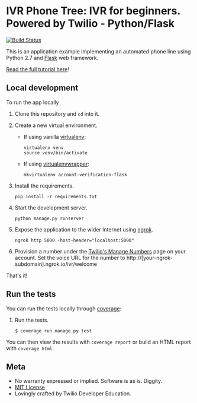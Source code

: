 # IVR Phone Tree: IVR for beginners. Powered by Twilio - Python/Flask

[![Build Status](https://travis-ci.org/TwilioDevEd/ivr-phone-tree-flask.svg)](https://travis-ci.org/TwilioDevEd/ivr-phone-tree-flask)

This is an application example implementing an automated phone line using
Python 2.7 and [Flask](http://flask.pocoo.org/) web framework.

[Read the full tutorial here](https://www.twilio.com/docs/tutorials/walkthrough/ivr-phone-tree/python/flask)!

## Local development

To run the app locally

1. Clone this repository and `cd` into it.

1. Create a new virtual environment.

    - If using vanilla [virtualenv](https://virtualenv.pypa.io/en/latest/):

        ```
        virtualenv venv
        source venv/bin/activate
        ```

    - If using [virtualenvwrapper](https://virtualenvwrapper.readthedocs.org/en/latest/):

        ```
        mkvirtualenv account-verification-flask
        ```

1. Install the requirements.

    ```
    pip install -r requirements.txt
    ```

1. Start the development server.

    ```
    python manage.py runserver
    ```

1. Expose the application to the wider Internet using [ngrok](https://ngrok.com/).

    ```
    ngrok http 5000 -host-header="localhost:5000"
    ```

1. Provision a number under the [Twilio's Manage Numbers](https://www.twilio.com/user/account/phone-numbers/incoming)
page on your account. Set the voice URL for the number to http://[your-ngrok-subdomain].ngrok.io/ivr/welcome

That's it!

## Run the tests

You can run the tests locally through [coverage](http://coverage.readthedocs.org/):

1. Run the tests.

    ```
    $ coverage run manage.py test
    ```

You can then view the results with `coverage report` or build an HTML report with `coverage html`.

## Meta

* No warranty expressed or implied. Software is as is. Diggity.
* [MIT License](http://www.opensource.org/licenses/mit-license.html)
* Lovingly crafted by Twilio Developer Education.
